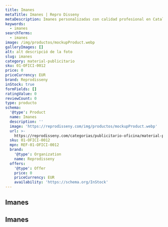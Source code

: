 ```yaml
---
title: Imanes
metaTitle: Imanes | Repro Disseny
metaDescription: Imanes personalizadas con calidad profesional en Cataluña.
keywords:
  - imanes
searchTerms:
  - imanes
image: /img/productos/mockupProduct.webp
galleryImages: []
alt: alt descripció de la foto
slug: imanes
category: material-publicitario
sku: 01-OFICI-0012
price: 0
priceCurrency: EUR
brand: Reprodisseny
inStock: true
formFields: []
ratingValue: 0
reviewCount: 0
type: producto
schema:
  '@type': Product
  name: Imanes
  description: ''
  image: 'https://reprodisseny.com/img/productos/mockupProduct.webp'
  url: >-
    https://reprodisseny.com/categorias/publicitario-oficina/material-publicitario/imanes
  sku: 01-OFICI-0012
  mpn: REF-01-OFICI-0012
  brand:
    '@type': Organization
    name: Reprodisseny
  offers:
    '@type': Offer
    price: 0
    priceCurrency: EUR
    availability: 'https://schema.org/InStock'
---
```


## Imanes

## Imanes

